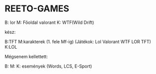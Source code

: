 # REETO-GAMES

B:  lor 
M: Főoldal  valorant 
K:  WTF(Wild Drift)


kész: 

B:TFT
M:karakterek (1. fele Mf-ig) (Játékok: Lol Valorant WTF LOR TFT)
K:LOL

Mégsenem kellettett:

B:
M:
K: események (Words, LCS, E-Sport)

